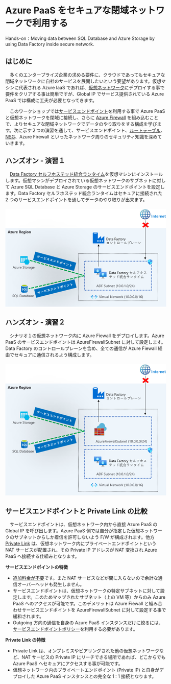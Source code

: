 # Azure PaaS をセキュアな閉域ネットワークで利用する
Hands-on：Moving data between SQL Database and Azure Storage by using Data Factory inside secure network.

## はじめに
　多くのエンタープライズ企業の求める要件に、クラウドであってもセキュアな閉域ネットワークに自社のサービスを展開したいという要望があります。仮想マシンに代表される Azure IaaS であれば、[仮想ネットワーク](https://docs.microsoft.com/ja-jp/azure/virtual-network/virtual-networks-overview)にデプロイする事で要件をクリアする事は簡単ですが、Global IP でサービス提供されている Azure PaaS では構成に工夫が必要となってきます。
 
　このワークショップでは[サービスエンドポイント](https://docs.microsoft.com/ja-jp/azure/virtual-network/virtual-network-service-endpoints-overview)を利用する事で Azure PaaS と仮想ネットワークを閉域に接続し、さらに [Azure Firewall](https://docs.microsoft.com/ja-jp/azure/firewall/overview) を組み込むことで、よりセキュアな閉域ネットワークでデータのやり取りをする構成を学びます。次に示す２つの演習を通して、サービスエンドポイント、[ルートテーブル](https://docs.microsoft.com/ja-jp/azure/virtual-network/tutorial-create-route-table-portal)、[NSG](https://docs.microsoft.com/ja-jp/azure/virtual-network/security-overview)、Azure Firewall といったネットワーク周りのセキュリティ知識を深めていきます。
 
 ## ハンズオン - 演習１
 　[Data Factory セルフホステッド統合ランタイム](https://docs.microsoft.com/ja-jp/azure/data-factory/concepts-integration-runtime)を仮想マシンにインストールします。仮想マシンがデプロイされている仮想ネットワークのサブネットに対して Azure SQL Database と Azure Storage のサービスエンドポイントを設定します。Data Factory セルフホステッド統合ランタイムはセキュアに接続された 2 つのサービスエンドポイントを通してデータのやり取りが出来ます。  
　<img src="/images/シナリオ1.png" title="ハンズオン - シナリオ１">

 ## ハンズオン - 演習２
 　シナリオ１の仮想ネットワーク内に Azure Fiewall をデプロイします。Azure PaaS のサービスエンドポイントは AzureFirewallSubnet に対して設定します。Data Factory のコントロールプレーンを含め、全ての通信が Azure Fiewall 経由でセキュアに通信されるよう構成します。  
　<img src="/images/シナリオ2.png" title="ハンズオン - シナリオ２">


 ## サービスエンドポイントと Private Link の比較
 　サービスエンドポイントは、仮想ネットワーク内から直接 Azure PaaS の Global IP を呼び出します。Azure PaaS 側では自分が指定した仮想ネットワークのサブネットからしか着信を許可しないよう F/W が構成されます。他方[Private Link](https://docs.microsoft.com/ja-jp/azure/private-link/) は、仮想ネットワーク内にプライベートエンドポイントという NAT サービスが配置され、その Private IP アドレスが NAT 変換され Azure PaaS へ接続する仕組みとなります。
 
**サービスエンドポイントの特徴**
- [追加料金が不要](https://docs.microsoft.com/ja-jp/azure/virtual-network/virtual-network-service-endpoints-overview#pricing-and-limits)です。また NAT サービスなどが間に入らないので余計な通信オーバーヘッドも発生しません。
- サービスエンドポイントは、仮想ネットワークの特定サブネットに対して設定します。このためマップされたサブネット（上の VM 等）からのみ Azure PaaS へのアクセスが可能です。このデメリットは Azure Fiewall と組み合わせサービスエンドポイントを AzureFirewallSubnet に対して設定する事で緩和されます。
- Outgoing 方向の通信を自身の Azure PaaS インスタンスだけに絞るには、[サービスエンドポイントポリシー](https://docs.microsoft.com/ja-jp/azure/virtual-network/virtual-network-service-endpoint-policies-portal)を利用する必要があります。
 
**Private Link の特徴**
- Private Link は、オンプレミスやピアリングされた他の仮想ネットワークなど、NAT サービスの Private IP にリーチできる場所であれば、どこからでも Azure PaaS へセキュアにアクセスする事が可能です。
- 仮想ネットワーク内のプライベートエンドポイント (Private IP) と自身がデプロイした Azure PaaS インスタンスとの完全な 1 : 1 接続となります。
